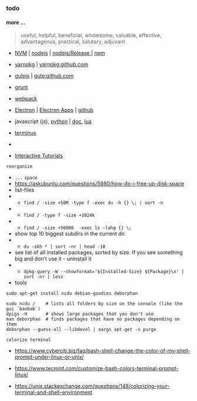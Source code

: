 ### todo

#### more ...
> useful, helpful, beneficial, wholesome, valuable, effective, advantageous, practical, salutary, adjuvant

* [NVM](https://github.com/creationix/nvm 'Node Version Manager - Simple bash script to manage multiple active node.js versions ') | [nodejs](https://github.com/nodejs/node 'Node.js JavaScript runtime') | [nodejs/Release
](https://github.com/nodejs/Release 'Node.js Foundation Release Working Group ') | [npm](https://github.com/npm/cli)

* [yarnpkg](https://yarnpkg.com/) | [yarnpkg:github.com](https://github.com/yarnpkg/yarn)

* [gulpjs](https://gulpjs.com/) | [gulp:github.com](https://github.com/gulpjs/gulp)

* [grunt](https://gruntjs.com/)

* [webpack](https://webpack.js.org/)

* [Electron](https://electronjs.org/ 'Build cross platform desktop apps with JavaScript, HTML, and CSS') | [Electron Apps](https://electronjs.org/apps) | [github](https://github.com/electron/electron)

* javascript (js), [python](https://www.python.org/) | [doc](https://www.python.org/doc/), [lua](https://www.lua.org/)

* [terminus](https://eugeny.github.io/terminus/)

*

* [Interactive Tutorials](https://github.com/ronreiter/interactive-tutorials)

`reorganize`

* `...`
`space`
* https://askubuntu.com/questions/5980/how-do-i-free-up-disk-space
* list-files
* * `find / -size +50M -type f -exec du -h {} \; | sort -n`
* * `find / -type f -size +1024k`
* * `find / -size +50000  -exec ls -lahg {} \;`
* show top 10 biggest subdirs in the current dir.
* * `du -skh * | sort -nr | head -10`
* see list of all installed packages, sorted by size. If you see something big and don't use it - uninstall it
* * `dpkg-query -W --showformat='${Installed-Size} ${Package}\n' | sort -nr | less`
* tools
```
sudo apt-get install ncdu debian-goodies deborphan

sudo ncdu /    # lists all folders by size on the console (like the gui `baobab`)
dpigs -H       # shows large packages that you don't use
man deborphan  # finds packages that have no packages depending on them
deborphan --guess-all --libdevel | xargs apt-get -s purge
```

`colorize terminal`
* https://www.cyberciti.biz/faq/bash-shell-change-the-color-of-my-shell-prompt-under-linux-or-unix/

* https://www.tecmint.com/customize-bash-colors-terminal-prompt-linux/

* https://unix.stackexchange.com/questions/148/colorizing-your-terminal-and-shell-environment
